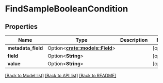 # FindSampleBooleanCondition

## Properties

Name | Type | Description | Notes
------------ | ------------- | ------------- | -------------
**metadata_field** | Option<[**crate::models::Field**](Field.md)> |  | [optional]
**field** | Option<**String**> |  | [optional]
**value** | Option<**String**> |  | [optional]

[[Back to Model list]](../README.md#documentation-for-models) [[Back to API list]](../README.md#documentation-for-api-endpoints) [[Back to README]](../README.md)


